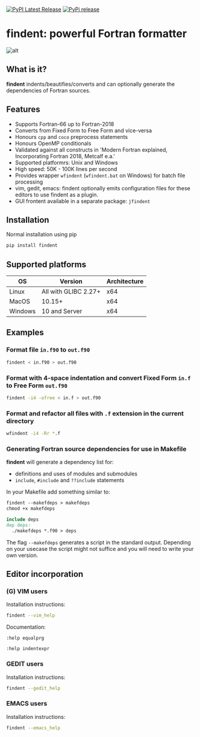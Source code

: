 [![PyPI Latest Release](https://img.shields.io/pypi/v/findent.svg)](https://pypi.org/project/findent/)
[![PyPi release](https://github.com/gnikit/findent-pypi/actions/workflows/main.yml/badge.svg)](https://github.com/gnikit/findent-pypi/actions/workflows/main.yml)

# findent: powerful Fortran formatter

![alt](https://raw.githubusercontent.com/gnikit/findent-pypi/master/doc/findent-demo.gif)

## What is it?

**findent** indents/beautifies/converts and can optionally generate the dependencies of Fortran sources.

## Features

- Supports Fortran-66 up to Fortran-2018
- Converts from Fixed Form to Free Form and vice-versa
- Honours `cpp` and `coco` preprocess statements
- Honours OpenMP conditionals
- Validated against all constructs in
  'Modern Fortran explained, Incorporating Fortran 2018, Metcalf e.a.'
- Supported platformrs: Unix and Windows
- High speed: 50K - 100K lines per second
- Provides wrapper `wfindent` (`wfindent.bat` on Windows) for batch file processing
- vim, gedit, emacs: findent optionally emits configuration files
  for these editors to use findent as a plugin.
- GUI frontent available in a separate package: `jfindent`

## Installation

Normal installation using pip

```sh
pip install findent
```

## Supported platforms

| OS      | Version              | Architecture |
| ------- | -------------------- | ------------ |
| Linux   | All with GLIBC 2.27+ | x64          |
| MacOS   | 10.15+               | x64          |
| Windows | 10 and Server        | x64          |

## Examples

### Format file `in.f90` to `out.f90`

```sh
findent < in.f90 > out.f90
```

### Format with 4-space indentation and convert Fixed Form `in.f` to Free Form `out.f90`

```sh
findent -i4 -ofree < in.f > out.f90
```

### Format and refactor all files with `.f` extension in the current directory

```sh
wfindent -i4 -Rr *.f
```

### Generating Fortran source dependencies for use in Makefile

**findent** will generate a dependency list for:

- definitions and uses of modules and submodules
- `include`, `#include` and `??include` statements

In your Makefile add something similar to:

```Makefile
findent --makefdeps > makefdeps
chmod +x makefdeps

include deps
dep deps:
  ./makefdeps *.f90 > deps
```

The flag `--makefdeps` generates a script in the standard output.
Depending on your usecase the script might not suffice and you will need to write your own version.

## Editor incorporation

### (G) VIM users

Installation instructions:

```sh
findent --vim_help
```

Documentation:

`:help equalprg`

`:help indentexpr`

<!-- - vim/README -->
<!-- - and the comments in the files vim/findent.vim and vim/fortran.vim -->

### GEDIT users

Installation instructions:

```sh
findent --gedit_help
```

### EMACS users

Installation instructions:

```sh
findent --emacs_help
```
